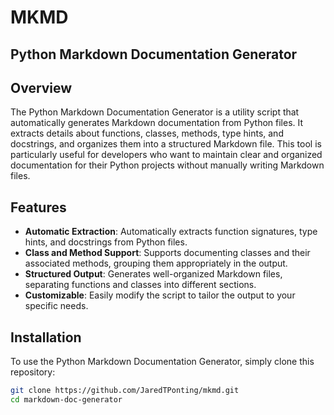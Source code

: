 # MKMD
## Python Markdown Documentation Generator

## Overview

The Python Markdown Documentation Generator is a utility script that automatically generates Markdown documentation from Python files. It extracts details about functions, classes, methods, type hints, and docstrings, and organizes them into a structured Markdown file. This tool is particularly useful for developers who want to maintain clear and organized documentation for their Python projects without manually writing Markdown files.

## Features

- **Automatic Extraction**: Automatically extracts function signatures, type hints, and docstrings from Python files.
- **Class and Method Support**: Supports documenting classes and their associated methods, grouping them appropriately in the output.
- **Structured Output**: Generates well-organized Markdown files, separating functions and classes into different sections.
- **Customizable**: Easily modify the script to tailor the output to your specific needs.

## Installation

To use the Python Markdown Documentation Generator, simply clone this repository:

```bash
git clone https://github.com/JaredTPonting/mkmd.git
cd markdown-doc-generator
